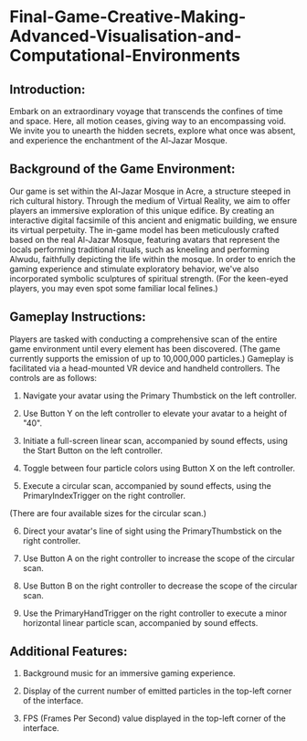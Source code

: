 # Final-Game-Creative-Making-Advanced-Visualisation-and-Computational-Environments

## Introduction: ##
Embark on an extraordinary voyage that transcends the confines of time and space. Here, all motion ceases, giving way to an encompassing void. We invite you to unearth the hidden secrets, explore what once was absent, and experience the enchantment of the Al-Jazar Mosque.

## Background of the Game Environment: ##
Our game is set within the Al-Jazar Mosque in Acre, a structure steeped in rich cultural history. Through the medium of Virtual Reality, we aim to offer players an immersive exploration of this unique edifice. By creating an interactive digital facsimile of this ancient and enigmatic building, we ensure its virtual perpetuity. The in-game model has been meticulously crafted based on the real Al-Jazar Mosque, featuring avatars that represent the locals performing traditional rituals, such as kneeling and performing Alwudu, faithfully depicting the life within the mosque. In order to enrich the gaming experience and stimulate exploratory behavior, we've also incorporated symbolic sculptures of spiritual strength. (For the keen-eyed players, you may even spot some familiar local felines.)

## Gameplay Instructions: ##
Players are tasked with conducting a comprehensive scan of the entire game environment until every element has been discovered. (The game currently supports the emission of up to 10,000,000 particles.)
Gameplay is facilitated via a head-mounted VR device and handheld controllers. The controls are as follows:

1. Navigate your avatar using the Primary Thumbstick on the left controller.

2. Use Button Y on the left controller to elevate your avatar to a height of "40".

3. Initiate a full-screen linear scan, accompanied by sound effects, using the Start Button on the left controller.

4. Toggle between four particle colors using Button X on the left controller.

5. Execute a circular scan, accompanied by sound effects, using the PrimaryIndexTrigger on the right controller.

(There are four available sizes for the circular scan.)

6. Direct your avatar's line of sight using the PrimaryThumbstick on the right controller.

7. Use Button A on the right controller to increase the scope of the circular scan.

8. Use Button B on the right controller to decrease the scope of the circular scan.

9. Use the PrimaryHandTrigger on the right controller to execute a minor horizontal linear particle scan, accompanied by sound effects.

## Additional Features: ##

1. Background music for an immersive gaming experience.

2. Display of the current number of emitted particles in the top-left corner of the interface.

3. FPS (Frames Per Second) value displayed in the top-left corner of the interface.
